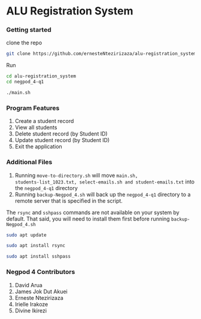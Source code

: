 # ALU Registration System


### Getting started

clone the repo

```bash
git clone https://github.com/ernesteNtezirizaza/alu-registration_system
```
Run


``` bash
cd alu-registration_system
cd negpod_4-q1
```

``` bash
./main.sh
```

### Program Features

1. Create a student record
2. View all students
3. Delete student record (by Student ID)
4. Update student record (by Student ID)
5. Exit the application

### Additional Files

1. Running <code>move-to-directory.sh</code> will move <code>main.sh, students-list_1023.txt, select-emails.sh and student-emails.txt</code> into the <code>negpod_4-q1</code> directory
2. Running <code>backup-Negpod_4.sh</code> will back up the <code>negpod_4-q1</code> directory to a remote server that is specified in the script.

The <code>rsync</code> and <code>sshpass</code> commands are not available on your system by default. That said, you will need to install them first before running <code>backup-Negpod_4.sh</code>

``` bash
sudo apt update
```

``` bash
sudo apt install rsync
```

``` bash
sudo apt install sshpass
```

### Negpod 4 Contributors

1. David Arua
2. James Jok Dut Akuei
3. Erneste Ntezirizaza
4. Irielle Irakoze
5. Divine Ikirezi
